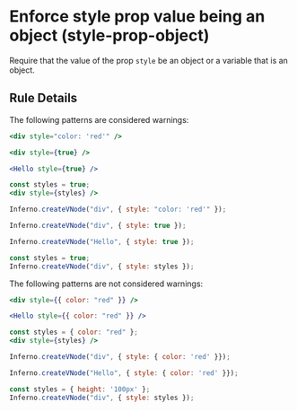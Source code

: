 # Enforce style prop value being an object (style-prop-object)

Require that the value of the prop `style` be an object or a variable that is
an object.

## Rule Details

The following patterns are considered warnings:

```jsx
<div style="color: 'red'" />

<div style={true} />

<Hello style={true} />

const styles = true;
<div style={styles} />
```

```js
Inferno.createVNode("div", { style: "color: 'red'" });

Inferno.createVNode("div", { style: true });

Inferno.createVNode("Hello", { style: true });

const styles = true;
Inferno.createVNode("div", { style: styles });
```


The following patterns are not considered warnings:

```jsx
<div style={{ color: "red" }} />

<Hello style={{ color: "red" }} />

const styles = { color: "red" };
<div style={styles} />
```

```js
Inferno.createVNode("div", { style: { color: 'red' }});

Inferno.createVNode("Hello", { style: { color: 'red' }});

const styles = { height: '100px' };
Inferno.createVNode("div", { style: styles });
```
